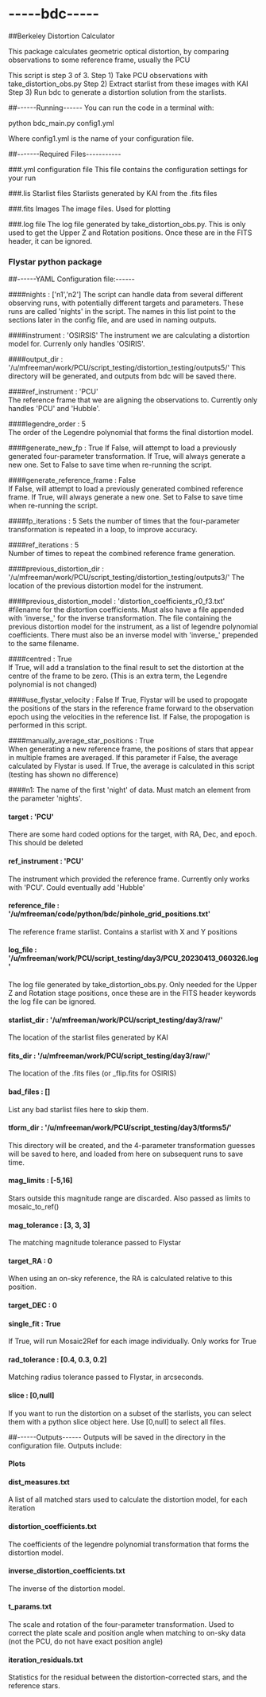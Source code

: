 # -----bdc-----
##Berkeley Distortion Calculator

This package calculates geometric optical distortion, by comparing observations to some reference frame, usually the PCU

This script is step 3 of 3.
Step 1) Take PCU observations with take_distortion_obs.py
Step 2) Extract starlist from these images with KAI
Step 3) Run bdc to generate a distortion solution from the starlists.


##------Running------
You can run the code in a terminal with:

python bdc_main.py config1.yml

Where config1.yml is the name of your configuration file.


##-------Required Files-----------

###.yml configuration file
This file contains the configuration settings for your run

###.lis Starlist files
Starlists generated by KAI from the .fits files

###.fits Images
The image files. Used for plotting

###.log file
The log file generated by take_distortion_obs.py. This is only used to get the Upper Z and Rotation positions. Once these are in the FITS header, it can be ignored.

### Flystar python package



##------YAML Configuration file:------

####nights : ['n1','n2']
The script can handle data from several different observing runs, with potentially different targets and parameters. These runs are called 'nights' in the script. The names in this list point to the sections later in the config file, and are used in naming outputs.

####instrument : 'OSIRSIS'
The instrument we are calculating a distortion model for. Currenly only handles 'OSIRIS'.

####output_dir      : '/u/mfreeman/work/PCU/script_testing/distortion_testing/outputs5/'
This directory will be generated, and outputs from bdc will be saved there.

####ref_instrument : 'PCU'	
The reference frame that we are aligning the observations to. Currently only handles 'PCU' and 'Hubble'.

####legendre_order : 5	
The order of the Legendre polynomial that forms the final distortion model.

####generate_new_fp : True 
If False, will attempt to load a previously generated four-parameter transformation. If True, will always generate a new one. Set to False to save time when re-running the script.		

####generate_reference_frame : False	
If False, will attempt to load a previously generated combined reference frame. If True, will always generate a new one. Set to False to save time when re-running the script.

####fp_iterations : 5 
Sets the number of times that the four-parameter transformation is repeated in a loop, to improve accuracy.

####ref_iterations : 5	
Number of times to repeat the combined reference frame generation.

####previous_distortion_dir : '/u/mfreeman/work/PCU/script_testing/distortion_testing/outputs3/'
The location of the previous distortion model for the instrument.

####previous_distortion_model : 'distortion_coefficients_r0_f3.txt'  #filename for the distortion coefficients. Must also have a file appended with 'inverse_' for the inverse transformation.
The file containing the previous distortion model for the instrument, as a list of legendre polynomial coefficients. There must also be an inverse model with 'inverse\_' prepended to the same filename.

####centred : True 		
If True, will add a translation to the final result to set the distortion at the centre of the frame to be zero. (This is an extra term, the Legendre polynomial is not changed) 

####use_flystar_velocity  : False 
If True, Flystar will be used to propogate the positions of the stars in the reference frame forward to the observation epoch using the velocities in the reference list. If False, the propogation is performed in this script.

####manually_average_star_positions : True  
When generating a new reference frame, the positions of stars that appear in multiple frames are averaged. If this parameter if False, the average calculated by Flystar is used. If True, the average is calculated in this script (testing has shown no difference)

####n1:
The name of the first 'night' of data. Must match an element from the parameter 'nights'.
####  target          : 'PCU'
There are some hard coded options for the target, with RA, Dec, and epoch. This should be deleted
####  ref_instrument  : 'PCU'  
The instrument which provided the reference frame. Currently only works with 'PCU'. Could eventually add 'Hubble' 
####  reference_file  : '/u/mfreeman/code/python/bdc/pinhole_grid_positions.txt' 
The reference frame starlist. Contains a starlist with X and Y positions
####  log_file        : '/u/mfreeman/work/PCU/script_testing/day3/PCU_20230413_060326.log'
The log file generated by take_distortion_obs.py. Only needed for the Upper Z and Rotation stage positions, once these are in the FITS header keywords the log file can be ignored.
####  starlist_dir    : '/u/mfreeman/work/PCU/script_testing/day3/raw/'      
The location of the starlist files generated by KAI
####  fits_dir        : '/u/mfreeman/work/PCU/script_testing/day3/raw/'      
The location of the .fits files (or \_flip.fits for OSIRIS)
####  bad_files       : []
List any bad starlist files here to skip them.
####  tform_dir       : '/u/mfreeman/work/PCU/script_testing/day3/tforms5/'  
This directory will be created, and the 4-parameter transformation guesses will be saved to here, and loaded from here on subsequent runs to save time.
####  mag_limits      : [-5,16]      
Stars outside this magnitude range are discarded. Also passed as limits to mosaic_to_ref()
####  mag_tolerance   : [3, 3, 3]
The matching magnitude tolerance passed to Flystar
####  target_RA        : 0         
When using an on-sky reference, the RA is calculated relative to this position.
####  target_DEC       : 0
####  single_fit      : True  
If True, will run Mosaic2Ref for each image individually. Only works for True
####  rad_tolerance   : [0.4, 0.3, 0.2]   
Matching radius tolerance passed to Flystar, in arcseconds.
####  slice           : [0,null]
If you want to run the distortion on a subset of the starlists, you can select them with a python slice object here. Use [0,null] to select all files.


##------Outputs------
Outputs will be saved in the directory in the configuration file. Outputs include:

#### Plots

#### dist_measures.txt
A list of all matched stars used to calculate the distortion model, for each iteration

#### distortion_coefficients.txt
The coefficients of the legendre polynomial transformation that forms the distortion model.

#### inverse_distortion_coefficients.txt
The inverse of the distortion model.

#### t_params.txt
The scale and rotation of the four-parameter transformation. Used to correct the plate scale and position angle when matching to on-sky data (not the PCU, do not have exact position angle)

#### iteration_residuals.txt
Statistics for the residual between the distortion-corrected stars, and the reference stars.




